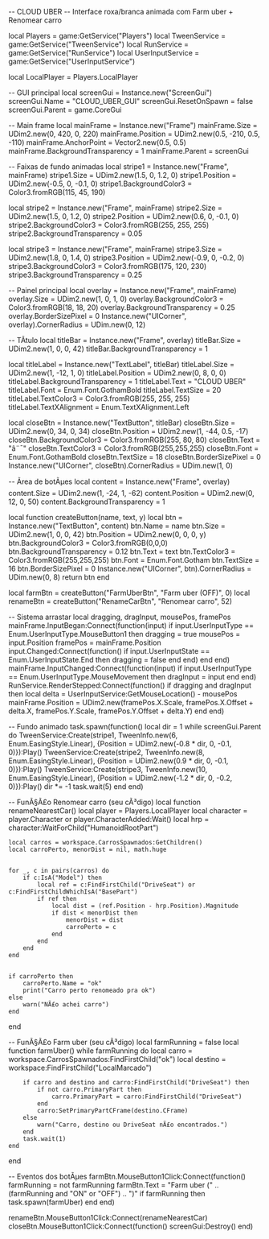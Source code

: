 -- CLOUD UBER
-- Interface roxa/branca animada com Farm uber + Renomear carro


local Players = game:GetService("Players")
local TweenService = game:GetService("TweenService")
local RunService = game:GetService("RunService")
local UserInputService = game:GetService("UserInputService")


local LocalPlayer = Players.LocalPlayer


-- GUI principal
local screenGui = Instance.new("ScreenGui")
screenGui.Name = "CLOUD_UBER_GUI"
screenGui.ResetOnSpawn = false
screenGui.Parent = game.CoreGui


-- Main frame
local mainFrame = Instance.new("Frame")
mainFrame.Size = UDim2.new(0, 420, 0, 220)
mainFrame.Position = UDim2.new(0.5, -210, 0.5, -110)
mainFrame.AnchorPoint = Vector2.new(0.5, 0.5)
mainFrame.BackgroundTransparency = 1
mainFrame.Parent = screenGui


-- Faixas de fundo animadas
local stripe1 = Instance.new("Frame", mainFrame)
stripe1.Size = UDim2.new(1.5, 0, 1.2, 0)
stripe1.Position = UDim2.new(-0.5, 0, -0.1, 0)
stripe1.BackgroundColor3 = Color3.fromRGB(115, 45, 190)


local stripe2 = Instance.new("Frame", mainFrame)
stripe2.Size = UDim2.new(1.5, 0, 1.2, 0)
stripe2.Position = UDim2.new(0.6, 0, -0.1, 0)
stripe2.BackgroundColor3 = Color3.fromRGB(255, 255, 255)
stripe2.BackgroundTransparency = 0.05


local stripe3 = Instance.new("Frame", mainFrame)
stripe3.Size = UDim2.new(1.8, 0, 1.4, 0)
stripe3.Position = UDim2.new(-0.9, 0, -0.2, 0)
stripe3.BackgroundColor3 = Color3.fromRGB(175, 120, 230)
stripe3.BackgroundTransparency = 0.25


-- Painel principal
local overlay = Instance.new("Frame", mainFrame)
overlay.Size = UDim2.new(1, 0, 1, 0)
overlay.BackgroundColor3 = Color3.fromRGB(18, 18, 20)
overlay.BackgroundTransparency = 0.25
overlay.BorderSizePixel = 0
Instance.new("UICorner", overlay).CornerRadius = UDim.new(0, 12)


-- TÃ­tulo
local titleBar = Instance.new("Frame", overlay)
titleBar.Size = UDim2.new(1, 0, 0, 42)
titleBar.BackgroundTransparency = 1


local titleLabel = Instance.new("TextLabel", titleBar)
titleLabel.Size = UDim2.new(1, -12, 1, 0)
titleLabel.Position = UDim2.new(0, 8, 0, 0)
titleLabel.BackgroundTransparency = 1
titleLabel.Text = "CLOUD UBER"
titleLabel.Font = Enum.Font.GothamBold
titleLabel.TextSize = 20
titleLabel.TextColor3 = Color3.fromRGB(255, 255, 255)
titleLabel.TextXAlignment = Enum.TextXAlignment.Left


local closeBtn = Instance.new("TextButton", titleBar)
closeBtn.Size = UDim2.new(0, 34, 0, 34)
closeBtn.Position = UDim2.new(1, -44, 0.5, -17)
closeBtn.BackgroundColor3 = Color3.fromRGB(255, 80, 80)
closeBtn.Text = "â¨¯"
closeBtn.TextColor3 = Color3.fromRGB(255,255,255)
closeBtn.Font = Enum.Font.GothamBold
closeBtn.TextSize = 18
closeBtn.BorderSizePixel = 0
Instance.new("UICorner", closeBtn).CornerRadius = UDim.new(1, 0)


-- Ãrea de botÃµes
local content = Instance.new("Frame", overlay)
content.Size = UDim2.new(1, -24, 1, -62)
content.Position = UDim2.new(0, 12, 0, 50)
content.BackgroundTransparency = 1


local function createButton(name, text, y)
    local btn = Instance.new("TextButton", content)
    btn.Name = name
    btn.Size = UDim2.new(1, 0, 0, 42)
    btn.Position = UDim2.new(0, 0, 0, y)
    btn.BackgroundColor3 = Color3.fromRGB(0,0,0)
    btn.BackgroundTransparency = 0.12
    btn.Text = text
    btn.TextColor3 = Color3.fromRGB(255,255,255)
    btn.Font = Enum.Font.Gotham
    btn.TextSize = 16
    btn.BorderSizePixel = 0
    Instance.new("UICorner", btn).CornerRadius = UDim.new(0, 8)
    return btn
end


local farmBtn = createButton("FarmUberBtn", "Farm uber (OFF)", 0)
local renameBtn = createButton("RenameCarBtn", "Renomear carro", 52)


-- Sistema arrastar
local dragging, dragInput, mousePos, framePos
mainFrame.InputBegan:Connect(function(input)
    if input.UserInputType == Enum.UserInputType.MouseButton1 then
        dragging = true
        mousePos = input.Position
        framePos = mainFrame.Position
        input.Changed:Connect(function()
            if input.UserInputState == Enum.UserInputState.End then
                dragging = false
            end
        end)
    end
end)
mainFrame.InputChanged:Connect(function(input)
    if input.UserInputType == Enum.UserInputType.MouseMovement then
        dragInput = input
    end
end)
RunService.RenderStepped:Connect(function()
    if dragging and dragInput then
        local delta = UserInputService:GetMouseLocation() - mousePos
        mainFrame.Position = UDim2.new(framePos.X.Scale, framePos.X.Offset + delta.X, framePos.Y.Scale, framePos.Y.Offset + delta.Y)
    end
end)


-- Fundo animado
task.spawn(function()
    local dir = 1
    while screenGui.Parent do
        TweenService:Create(stripe1, TweenInfo.new(6, Enum.EasingStyle.Linear), {Position = UDim2.new(-0.8 * dir, 0, -0.1, 0)}):Play()
        TweenService:Create(stripe2, TweenInfo.new(8, Enum.EasingStyle.Linear), {Position = UDim2.new(0.9 * dir, 0, -0.1, 0)}):Play()
        TweenService:Create(stripe3, TweenInfo.new(10, Enum.EasingStyle.Linear), {Position = UDim2.new(-1.2 * dir, 0, -0.2, 0)}):Play()
        dir *= -1
        task.wait(5)
    end
end)


-- FunÃ§Ã£o Renomear carro (seu cÃ³digo)
local function renameNearestCar()
    local player = Players.LocalPlayer
    local character = player.Character or player.CharacterAdded:Wait()
    local hrp = character:WaitForChild("HumanoidRootPart")


    local carros = workspace.CarrosSpawnados:GetChildren()
    local carroPerto, menorDist = nil, math.huge


    for _, c in pairs(carros) do
        if c:IsA("Model") then
            local ref = c:FindFirstChild("DriveSeat") or c:FindFirstChildWhichIsA("BasePart")
            if ref then
                local dist = (ref.Position - hrp.Position).Magnitude
                if dist < menorDist then
                    menorDist = dist
                    carroPerto = c
                end
            end
        end
    end


    if carroPerto then
        carroPerto.Name = "ok"
        print("Carro perto renomeado pra ok")
    else
        warn("NÃ£o achei carro")
    end
end


-- FunÃ§Ã£o Farm uber (seu cÃ³digo)
local farmRunning = false
local function farmUber()
    while farmRunning do
        local carro = workspace.CarrosSpawnados:FindFirstChild("ok")
        local destino = workspace:FindFirstChild("LocalMarcado")


        if carro and destino and carro:FindFirstChild("DriveSeat") then
            if not carro.PrimaryPart then
                carro.PrimaryPart = carro:FindFirstChild("DriveSeat")
            end
            carro:SetPrimaryPartCFrame(destino.CFrame)
        else
            warn("Carro, destino ou DriveSeat nÃ£o encontrados.")
        end
        task.wait(1)
    end
end


-- Eventos dos botÃµes
farmBtn.MouseButton1Click:Connect(function()
    farmRunning = not farmRunning
    farmBtn.Text = "Farm uber (" .. (farmRunning and "ON" or "OFF") .. ")"
    if farmRunning then
        task.spawn(farmUber)
    end
end)


renameBtn.MouseButton1Click:Connect(renameNearestCar)
closeBtn.MouseButton1Click:Connect(function() screenGui:Destroy() end)
